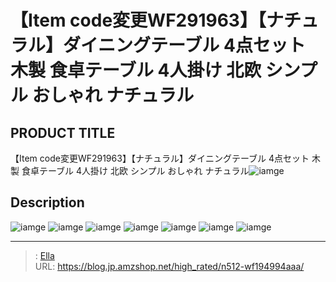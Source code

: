 # 【Item code変更WF291963】【ナチュラル】ダイニングテーブル 4点セット 木製 食卓テーブル 4人掛け 北欧 シンプル おしゃれ ナチュラル


## PRODUCT TITLE 

【Item code変更WF291963】【ナチュラル】ダイニングテーブル 4点セット 木製 食卓テーブル 4人掛け 北欧 シンプル おしゃれ ナチュラル![iamge](https://b2bfiles1.gigab2b.cn/image/wkseller/301/WF194994/20200824_b2fd3ab898cd0ee7657baf4b9c59cfdc.jpg)

## Description











![iamge](https://b2bfiles1.gigab2b.cn/image/wkseller/301/WF194994/20200824_0eefc510869af1cf0869e8bfca548b0e.jpg)
![iamge](https://b2bfiles1.gigab2b.cn/image/wkseller/301/WF194994/20200824_1c35406ff2f972daf9a874f260eb3589.jpg)
![iamge](https://b2bfiles1.gigab2b.cn/image/wkseller/301/WF194994/20200824_1f927153a5bb975d32e9e32db7879ebe.jpg)
![iamge](https://b2bfiles1.gigab2b.cn/image/wkseller/301/WF194994/20200824_227ff780ebd6ea466231f0427ae3f62e.jpg)
![iamge](https://b2bfiles1.gigab2b.cn/image/wkseller/301/WF194994/20200824_33bbcc507846206b2af92c44a60ea8f4.jpg)
![iamge](https://b2bfiles1.gigab2b.cn/image/wkseller/301/WF194994/20200824_38fd5ab8090c6a9a14224891d42308e8.jpg)
![iamge](https://b2bfiles1.gigab2b.cn/image/wkseller/301/WF194994/20200824_4c900e212bff8f64aad8b98d2d32071c.jpg)


---

> : [Ella](https://blog.jp.amzshop.net/)  
> URL: https://blog.jp.amzshop.net/high_rated/n512-wf194994aaa/  

